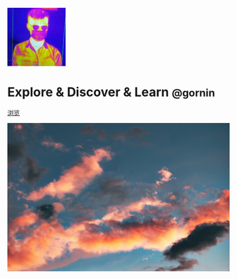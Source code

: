 <!-- _coverpage.md -->

![icon](_media/icon.jpg)

# Explore & Discover & Learn <small>@gornin</small>

<!-- [repo](https://github.com/buzingar/gornin) -->

[浏览](/home)

<!-- background image -->

![](_media/bg.jpeg)
